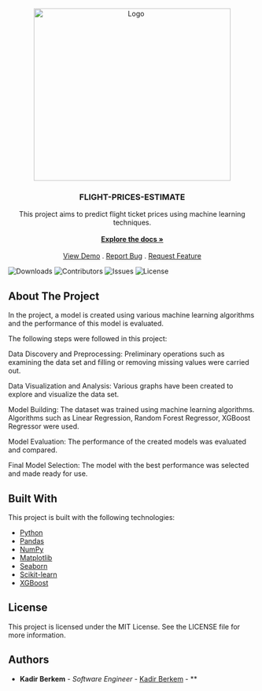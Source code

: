 <br/>
<p align="center">
  <a href="https://github.com/kadirbrkm/FLIGHT-PRICES-ESTIMATE">
    <img src="https://media0.giphy.com/media/RjBZI0nO3Hk6aprlMz/200w.webp?cid=ecf05e47zq2jd7rf1hn60hr0a0zp0l4dfezjenql18yh6j40&ep=v1_gifs_related&rid=200w.webp&ct=g" alt="Logo" width="400" height="350">
  </a>

  <h3 align="center">FLIGHT-PRICES-ESTIMATE</h3>

  <p align="center">
    This project aims to predict flight ticket prices using machine learning techniques.
    <br/>
    <br/>
    <a href="https://github.com/kadirbrkm/FLIGHT-PRICES-ESTIMATE"><strong>Explore the docs »</strong></a>
    <br/>
    <br/>
    <a href="https://github.com/kadirbrkm/FLIGHT-PRICES-ESTIMATE">View Demo</a>
    .
    <a href="https://github.com/kadirbrkm/FLIGHT-PRICES-ESTIMATE/issues">Report Bug</a>
    .
    <a href="https://github.com/kadirbrkm/FLIGHT-PRICES-ESTIMATE/issues">Request Feature</a>
  </p>
</p>

![Downloads](https://img.shields.io/github/downloads/kadirbrkm/FLIGHT-PRICES-ESTIMATE/total) ![Contributors](https://img.shields.io/github/contributors/kadirbrkm/FLIGHT-PRICES-ESTIMATE?color=dark-green) ![Issues](https://img.shields.io/github/issues/kadirbrkm/FLIGHT-PRICES-ESTIMATE) ![License](https://img.shields.io/github/license/kadirbrkm/FLIGHT-PRICES-ESTIMATE) 

## About The Project

In the project, a model is created using various machine learning algorithms and the performance of this model is evaluated.

The following steps were followed in this project:

Data Discovery and Preprocessing: Preliminary operations such as examining the data set and filling or removing missing values were carried out.

Data Visualization and Analysis: Various graphs have been created to explore and visualize the data set.

Model Building: The dataset was trained using machine learning algorithms. Algorithms such as Linear Regression, Random Forest Regressor, XGBoost Regressor were used.

Model Evaluation: The performance of the created models was evaluated and compared.

Final Model Selection: The model with the best performance was selected and made ready for use.

## Built With

This project is built with the following technologies:

* [Python](https://upload.wikimedia.org/wikipedia/commons/thumb/c/c3/Python-logo-notext.svg/1200px-Python-logo-notext.svg.png)
* [Pandas]()
* [NumPy]()
* [Matplotlib]()
* [Seaborn]()
* [Scikit-learn]()
* [XGBoost]()



## License

This project is licensed under the MIT License. See the LICENSE file for more information.

## Authors

* **Kadir Berkem** - *Software Engineer* - [Kadir Berkem](https://github.com/kadirbrkm) - **


